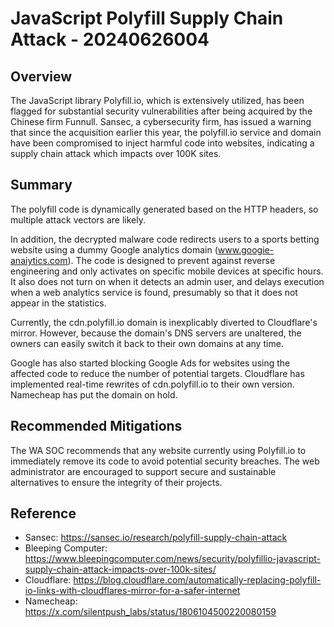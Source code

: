 # JavaScript Polyfill Supply Chain Attack - 20240626004

## Overview

The JavaScript library Polyfill.io, which is extensively utilized, has been flagged for substantial security vulnerabilities after being acquired by the Chinese firm Funnull. Sansec, a cybersecurity firm, has issued a warning that since the acquisition earlier this year, the polyfill.io service and domain have been compromised to inject harmful code into websites, indicating a supply chain attack which impacts over 100K sites.

## Summary

The polyfill code is dynamically generated based on the HTTP headers, so multiple attack vectors are likely.

In addition, the decrypted malware code redirects users to a sports betting website using a dummy Google analytics domain (www.googie-anaiytics.com). The code is designed to prevent against reverse engineering and only activates on specific mobile devices at specific hours. It also does not turn on when it detects an admin user, and delays execution when a web analytics service is found, presumably so that it does not appear in the statistics.

Currently, the cdn.polyfill.io domain is inexplicably diverted to Cloudflare's mirror. However, because the domain's DNS servers are unaltered, the owners can easily switch it back to their own domains at any time.

Google has also started blocking Google Ads for websites using the affected code to reduce the number of potential targets. Cloudflare has implemented real-time rewrites of cdn.polyfill.io to their own version. Namecheap has put the domain on hold. 

## Recommended Mitigations

The WA SOC recommends that any website currently using Polyfill.io to immediately remove its code to avoid potential security breaches. The web administrator are encouraged to support secure and sustainable alternatives to ensure the integrity of their projects.

## Reference

- Sansec: <https://sansec.io/research/polyfill-supply-chain-attack>
- Bleeping Computer: <https://www.bleepingcomputer.com/news/security/polyfillio-javascript-supply-chain-attack-impacts-over-100k-sites/>
- Cloudflare: https://blog.cloudflare.com/automatically-replacing-polyfill-io-links-with-cloudflares-mirror-for-a-safer-internet
- Namecheap: https://x.com/silentpush_labs/status/1806104500220080159

